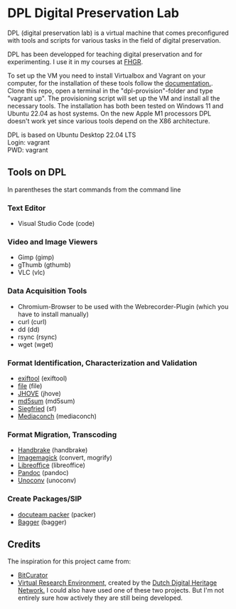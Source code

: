 # DPL Digital Preservation Lab

DPL (digital preservation lab) is a virtual machine that comes preconfigured with tools and scripts for various tasks in the field of digital preservation.
  
DPL has been developped for teaching digital preservation and for experimenting. I use it in my courses at [FHGR](https://www.fhgr.ch/en/).

To set up the VM you need to install Virtualbox and Vagrant on your computer, for the installation of these tools follow the [documentation.](https://www.vagrantup.com/docs/installation). Clone this repo, open a terminal in the "dpl-provision"-folder and type "vagrant up". The provisioning script will set up the VM and install all the necessary tools. The installation has both been tested on Windows 11 and Ubuntu 22.04 as host systems. On the new Apple M1 processors DPL doesn't work yet since various tools depend on the X86 architecture. 
  
DPL is based on Ubuntu Desktop 22.04 LTS  
Login: vagrant  
PWD: vagrant  


## Tools on DPL
In parentheses the start commands from the command line

### Text Editor
- Visual Studio Code (code)

### Video and Image Viewers
- Gimp (gimp)
- gThumb (gthumb)
- VLC (vlc)

### Data Acquisition Tools
- Chromium-Browser to be used with the Webrecorder-Plugin (which you have to install manually)
- curl (curl)
- dd (dd)
- rsync (rsync)
- wget (wget)

### Format Identification, Characterization and Validation
- [exiftool](https://exiftool.org/) (exiftool)
- [file](https://manpages.ubuntu.com/manpages/xenial/man1/file.1.html) (file)
- [JHOVE](https://jhove.openpreservation.org/) (jhove)
- [md5sum](https://man7.org/linux/man-pages/man1/md5sum.1.html) (md5sum)
- [Siegfried](https://www.itforarchivists.com/siegfried/) (sf)
- [Mediaconch](https://mediaarea.net/MediaConch) (mediaconch)

### Format Migration, Transcoding
- [Handbrake](https://handbrake.fr/) (handbrake)
- [Imagemagick](https://imagemagick.org/index.php) (convert, mogrify)
- [Libreoffice](https://libreoffice.org/) (libreoffice)
- [Pandoc](https://pandoc.org/) (pandoc)
- [Unoconv](https://github.com/unoconv/unoconv) (unoconv)

### Create Packages/SIP
- [docuteam packer](https://docs.docuteam.ch/packer) (packer)
- [Bagger](https://github.com/LibraryOfCongress/bagger) (bagger)

## Credits
The inspiration for this project came from:
- [BitCurator](https://github.com/BitCurator)  
- [Virtual Research Environment](https://openpreservation.org/news/virtual-research-environment-1-0-released/), created by the [Dutch Digital Heritage Network.](https://www.netwerkdigitaalerfgoed.nl/en/)
I could also have used one of these two projects. But I'm not entirely sure how actively they are still being developed.

